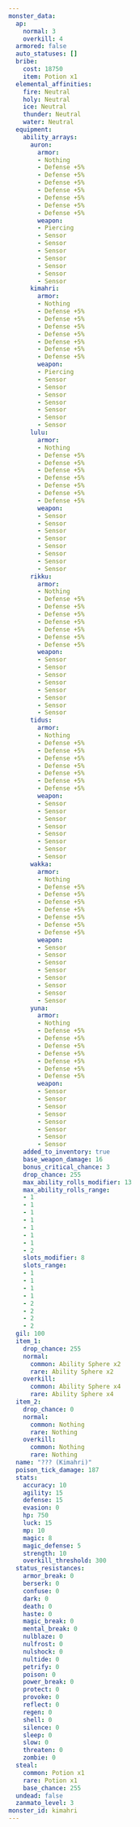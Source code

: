 ```yaml
---
monster_data:
  ap:
    normal: 3
    overkill: 4
  armored: false
  auto_statuses: []
  bribe:
    cost: 18750
    item: Potion x1
  elemental_affinities:
    fire: Neutral
    holy: Neutral
    ice: Neutral
    thunder: Neutral
    water: Neutral
  equipment:
    ability_arrays:
      auron:
        armor:
        - Nothing
        - Defense +5%
        - Defense +5%
        - Defense +5%
        - Defense +5%
        - Defense +5%
        - Defense +5%
        - Defense +5%
        weapon:
        - Piercing
        - Sensor
        - Sensor
        - Sensor
        - Sensor
        - Sensor
        - Sensor
        - Sensor
      kimahri:
        armor:
        - Nothing
        - Defense +5%
        - Defense +5%
        - Defense +5%
        - Defense +5%
        - Defense +5%
        - Defense +5%
        - Defense +5%
        weapon:
        - Piercing
        - Sensor
        - Sensor
        - Sensor
        - Sensor
        - Sensor
        - Sensor
        - Sensor
      lulu:
        armor:
        - Nothing
        - Defense +5%
        - Defense +5%
        - Defense +5%
        - Defense +5%
        - Defense +5%
        - Defense +5%
        - Defense +5%
        weapon:
        - Sensor
        - Sensor
        - Sensor
        - Sensor
        - Sensor
        - Sensor
        - Sensor
        - Sensor
      rikku:
        armor:
        - Nothing
        - Defense +5%
        - Defense +5%
        - Defense +5%
        - Defense +5%
        - Defense +5%
        - Defense +5%
        - Defense +5%
        weapon:
        - Sensor
        - Sensor
        - Sensor
        - Sensor
        - Sensor
        - Sensor
        - Sensor
        - Sensor
      tidus:
        armor:
        - Nothing
        - Defense +5%
        - Defense +5%
        - Defense +5%
        - Defense +5%
        - Defense +5%
        - Defense +5%
        - Defense +5%
        weapon:
        - Sensor
        - Sensor
        - Sensor
        - Sensor
        - Sensor
        - Sensor
        - Sensor
        - Sensor
      wakka:
        armor:
        - Nothing
        - Defense +5%
        - Defense +5%
        - Defense +5%
        - Defense +5%
        - Defense +5%
        - Defense +5%
        - Defense +5%
        weapon:
        - Sensor
        - Sensor
        - Sensor
        - Sensor
        - Sensor
        - Sensor
        - Sensor
        - Sensor
      yuna:
        armor:
        - Nothing
        - Defense +5%
        - Defense +5%
        - Defense +5%
        - Defense +5%
        - Defense +5%
        - Defense +5%
        - Defense +5%
        weapon:
        - Sensor
        - Sensor
        - Sensor
        - Sensor
        - Sensor
        - Sensor
        - Sensor
        - Sensor
    added_to_inventory: true
    base_weapon_damage: 16
    bonus_critical_chance: 3
    drop_chance: 255
    max_ability_rolls_modifier: 13
    max_ability_rolls_range:
    - 1
    - 1
    - 1
    - 1
    - 1
    - 1
    - 1
    - 2
    slots_modifier: 8
    slots_range:
    - 1
    - 1
    - 1
    - 1
    - 2
    - 2
    - 2
    - 2
  gil: 100
  item_1:
    drop_chance: 255
    normal:
      common: Ability Sphere x2
      rare: Ability Sphere x2
    overkill:
      common: Ability Sphere x4
      rare: Ability Sphere x4
  item_2:
    drop_chance: 0
    normal:
      common: Nothing
      rare: Nothing
    overkill:
      common: Nothing
      rare: Nothing
  name: "??? (Kimahri)"
  poison_tick_damage: 187
  stats:
    accuracy: 10
    agility: 15
    defense: 15
    evasion: 0
    hp: 750
    luck: 15
    mp: 10
    magic: 8
    magic_defense: 5
    strength: 10
    overkill_threshold: 300
  status_resistances:
    armor_break: 0
    berserk: 0
    confuse: 0
    dark: 0
    death: 0
    haste: 0
    magic_break: 0
    mental_break: 0
    nulblaze: 0
    nulfrost: 0
    nulshock: 0
    nultide: 0
    petrify: 0
    poison: 0
    power_break: 0
    protect: 0
    provoke: 0
    reflect: 0
    regen: 0
    shell: 0
    silence: 0
    sleep: 0
    slow: 0
    threaten: 0
    zombie: 0
  steal:
    common: Potion x1
    rare: Potion x1
    base_chance: 255
  undead: false
  zanmato_level: 3
monster_id: kimahri
---
```

